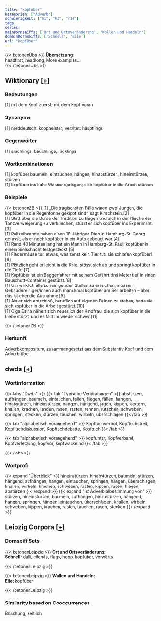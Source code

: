 ```yaml
---
title: "kopfüber"
kategorien: ["Adverb"]
schwierigkeit: ["k1", "h3", "r14"]
tags:
series:
mainDornseiffs: ['Ort und Ortsveränderung', 'Wollen und Handeln']
domainDornseiffs: ['Schnell', 'Eile']
url: "kopfüber"
---
```


{{< betonenÜbs >}}
**Übersetzung:**  
headfirst, headlong, More examples...  
{{< /betonenÜbs >}}

## Wiktionary [[+](https://de.wiktionary.org/wiki/kopfüber)]

### Bedeutungen
[1] mit dem Kopf zuerst; mit dem Kopf voran  

### Synonyme
[1] norddeutsch: koppheister; veraltet: häuptlings  

### Gegenwörter
[1] ärschlings, bäuchlings, rücklings  

### Wortkombinationen
[1] kopfüber baumeln, eintauchen, hängen, hinabstürzen, hineinstürzen, stürzen  
[1] kopfüber ins kalte Wasser springen; sich kopfüber in die Arbeit stürzen  

### Beispiele
{{< betonenZB >}}
[1] „Die tragischsten Fälle waren zwei Jungen, die kopfüber in die Regentonne gekippt sind“, sagt Kirschstein.[2]  
[1] Statt über die Bürde der Tradition zu klagen und sich in der Nische der Tanzverweigerung zu verkriechen, stürzt er sich kopfüber ins Experiment.[3]  
[1] Polizeibeamte haben einen 18-Jährigen Dieb in Hamburg-St. Georg gefasst, als er noch kopfüber in ein Auto gebeugt war.[4]  
[1] Rund 40 Minuten lang hat ein Mann in Hamburg-St. Pauli kopfüber in einem Sielschacht festgesteckt.[5]  
[1] Fledermäuse tun etwas, was sonst kein Tier tut: sie schlafen kopfüber![6]  
[1] Plötzlich geht er leicht in die Knie, stösst sich ab und springt kopfüber in die Tiefe.[7]  
[1] Kopfüber ist ein Baggerfahrer mit seinem Gefährt drei Meter tief in einen Bauschutt-Container gestürzt.[8]  
[1] Um wirklich alle zu reinigenden Stellen zu erreichen, müssen Gebäudereiniger/innen auch manchmal kopfüber am Seil arbeiten – aber das ist eher die Ausnahme.[9]  
[1] Als er sich entschloß, beruflich auf eigenen Beinen zu stehen, hatte sie sich kopfüber in die Arbeit gestürzt.[10]  
[1] Olga Esina nähert sich neuerlich der Kindfrau, die sich kopfüber in die Liebe stürzt, und es fällt ihr wieder schwer.[11]  

{{< /betonenZB >}}
### Herkunft
Adverbkompositum, zusammengesetzt aus dem Substantiv Kopf und dem Adverb über  



## dwds [[+](https://www.dwds.de/wb/kopfüber)]

### Wortinformation
{{< tabs "Dwds" >}}
{{< tab "Typische Verbindungen" >}}
abstürzen, aufhängen, baumeln, eintauchen, fallen, fliegen, fällen, hangen, hinabstürzen, hineinstürzen, hängen, hängend, jagen, kippen, klettern, knallen, krachen, landen, rasen, rasten, rennen, rutschen, schweben, springen, stecken, stürzen, tauchen, wirbeln, überschlagen
{{< /tab >}}

{{< tab "alphabetisch vorangehend" >}}
Kopftuchverbot, Kopftuchstreit, Kopftuchdiskussion, Kopftuchdebatte, Kopftuch
{{< /tab >}}

{{< tab "alphabetisch vorangehend" >}}
kopfunter, Kopfverband, Kopfverletzung, kopfvor, kopfwackelnd
{{< /tab >}}

{{< /tabs >}}

### Wortprofil
{{< expand "Überblick" >}} hineinstürzen, hinabstürzen, baumeln, stürzen, hängend, aufhängen, hangen, eintauchen, springen, hängen, überschlagen, knallen, wirbeln, krachen, schweben, rasten, kippen, rasen, fliegen, abstürzen {{< /expand >}}
{{< expand "ist Adverbialbestimmung von" >}} stürzen, hineinstürzen, baumeln, aufhängen, hinabstürzen, hängend, hangen, springen, hängen, eintauchen, überschlagen, knallen, wirbeln, schweben, kippen, krachen, rasten, tauchen, rasen, stecken {{< /expand >}}

## Leipzig Corpora [[+](https://corpora.uni-leipzig.de/en/res?word=kopfüber&corpusId=deu_newscrawl-public_2018)]

### Dornseiff Sets
{{< betonenLeipzig >}}
**Ort und Ortsveränderung:**  
**Schnell:** dalli, eilends, flugs, hopp, kopfüber, vorwärts  

{{< /betonenLeipzig >}}


{{< betonenLeipzig >}}
**Wollen und Handeln:**  
**Eile:** kopfüber  

{{< /betonenLeipzig >}}

### Similarity based on Cooccurrences
Böschung, seitlich

